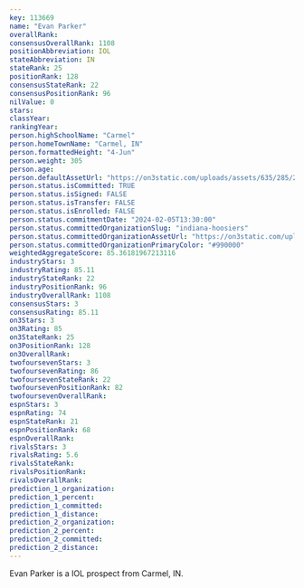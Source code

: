 ```yaml
---
key: 113669
name: "Evan Parker"
overallRank: 
consensusOverallRank: 1108
positionAbbreviation: IOL
stateAbbreviation: IN
stateRank: 25
positionRank: 128
consensusStateRank: 22
consensusPositionRank: 96
nilValue: 0
stars: 
classYear: 
rankingYear: 
person.highSchoolName: "Carmel"
person.homeTownName: "Carmel, IN"
person.formattedHeight: "4-Jun"
person.weight: 305
person.age: 
person.defaultAssetUrl: "https://on3static.com/uploads/assets/635/285/285635.png"
person.status.isCommitted: TRUE
person.status.isSigned: FALSE
person.status.isTransfer: FALSE
person.status.isEnrolled: FALSE
person.status.commitmentDate: "2024-02-05T13:30:00"
person.status.committedOrganizationSlug: "indiana-hoosiers"
person.status.committedOrganizationAssetUrl: "https://on3static.com/uploads/assets/973/149/149973.svg"
person.status.committedOrganizationPrimaryColor: "#990000"
weightedAggregateScore: 85.36181967213116
industryStars: 3
industryRating: 85.11
industryStateRank: 22
industryPositionRank: 96
industryOverallRank: 1108
consensusStars: 3
consensusRating: 85.11
on3Stars: 3
on3Rating: 85
on3StateRank: 25
on3PositionRank: 128
on3OverallRank: 
twofoursevenStars: 3
twofoursevenRating: 86
twofoursevenStateRank: 22
twofoursevenPositionRank: 82
twofoursevenOverallRank: 
espnStars: 3
espnRating: 74
espnStateRank: 21
espnPositionRank: 68
espnOverallRank: 
rivalsStars: 3
rivalsRating: 5.6
rivalsStateRank: 
rivalsPositionRank: 
rivalsOverallRank: 
prediction_1_organization: 
prediction_1_percent: 
prediction_1_committed: 
prediction_1_distance: 
prediction_2_organization: 
prediction_2_percent: 
prediction_2_committed: 
prediction_2_distance: 
---
```

Evan Parker is a IOL prospect from Carmel, IN.